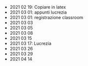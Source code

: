 - 2021 02 19: Copiare in latex
- 2021 03 01: appunti lucrezia  
- 2021 03 01: registrazione classroom
- 2021 03 03
- 2021 03 05
- 2021 03 08
- 2021 03 15
- 2021 03 17: Lucrezia
- 2021 03 26
- 2021 03 29
- 2021 04 14
